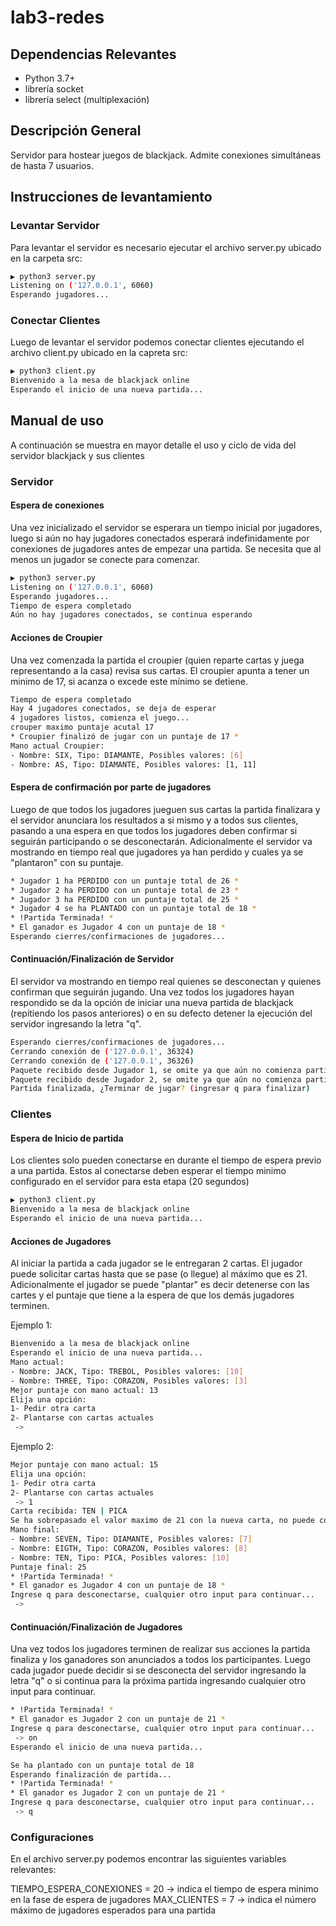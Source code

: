 # lab3-redes

## Dependencias Relevantes
- Python 3.7+
- librería socket
- librería select (multiplexación)

## Descripción General

Servidor para hostear juegos de blackjack. Admite conexiones simultáneas de hasta 7 usuarios.

## Instrucciones de levantamiento

### Levantar Servidor

Para levantar el servidor es necesario ejecutar el archivo server.py ubicado en la carpeta src:

```bash 
▶ python3 server.py
Listening on ('127.0.0.1', 6060)
Esperando jugadores...
```

### Conectar Clientes

Luego de levantar el servidor podemos conectar clientes ejecutando el archivo client.py ubicado en la capreta src:

```bash
▶ python3 client.py
Bienvenido a la mesa de blackjack online
Esperando el inicio de una nueva partida...
```

## Manual de uso

A continuación se muestra en mayor detalle el uso y ciclo de vida del servidor blackjack y sus clientes

### Servidor

#### Espera de conexiones

Una vez inicializado el servidor se esperara un tiempo inicial por jugadores, luego si aún no hay jugadores conectados esperará indefinidamente por conexiones de jugadores antes de empezar una partida. Se necesita que al menos un jugador se conecte para comenzar.

```bash 
▶ python3 server.py
Listening on ('127.0.0.1', 6060)
Esperando jugadores...
Tiempo de espera completado
Aún no hay jugadores conectados, se continua esperando
```

#### Acciones de Croupier
Una vez comenzada la partida el croupier (quien reparte cartas y juega representando a la casa) revisa sus cartas. El croupier apunta a tener un minimo de 17, si acanza o excede este mínimo se detiene.

```bash
Tiempo de espera completado
Hay 4 jugadores conectados, se deja de esperar
4 jugadores listos, comienza el juego...
crouper maximo puntaje acutal 17
* Croupier finalizó de jugar con un puntaje de 17 *
Mano actual Croupier:
- Nombre: SIX, Tipo: DIAMANTE, Posibles valores: [6]
- Nombre: AS, Tipo: DIAMANTE, Posibles valores: [1, 11]
```

#### Espera de confirmación por parte de jugadores

Luego de que todos los jugadores jueguen sus cartas la partida finalizara y el servidor anunciara los resultados a si mismo y a todos sus clientes, pasando a una espera en que todos los jugadores deben confirmar si seguirán participando o se desconectarán. Adicionalmente el servidor va mostrando en tiempo real que jugadores ya han perdido y cuales ya se "plantaron" con su puntaje.

```bash
* Jugador 1 ha PERDIDO con un puntaje total de 26 *
* Jugador 2 ha PERDIDO con un puntaje total de 23 *
* Jugador 3 ha PERDIDO con un puntaje total de 25 *
* Jugador 4 se ha PLANTADO con un puntaje total de 18 *
* !Partida Terminada! *
* El ganador es Jugador 4 con un puntaje de 18 *
Esperando cierres/confirmaciones de jugadores...
```

#### Continuación/Finalización de Servidor

El servidor va mostrando en tiempo real quienes se desconectan y quienes confirman que seguirán jugando. Una vez todos los jugadores hayan respondido se da la opción de iniciar una nueva partida de blackjack (repitiendo los pasos anteriores) o en su defecto detener la ejecución del servidor ingresando la letra "q".

```bash
Esperando cierres/confirmaciones de jugadores...
Cerrando conexión de ('127.0.0.1', 36324)
Cerrando conexión de ('127.0.0.1', 36326)
Paquete recibido desde Jugador 1, se omite ya que aún no comienza partida
Paquete recibido desde Jugador 2, se omite ya que aún no comienza partida
Partida finalizada, ¿Terminar de jugar? (ingresar q para finalizar)
```


### Clientes

#### Espera de Inicio de partida

Los clientes solo pueden conectarse en durante el tiempo de espera previo a una partida. Estos al conectarse deben esperar el tiempo minimo configurado en el servidor para esta etapa (20 segundos)

```bash
▶ python3 client.py
Bienvenido a la mesa de blackjack online
Esperando el inicio de una nueva partida...
```

#### Acciones de Jugadores

Al iniciar la partida a cada jugador se le entregaran 2 cartas. El jugador puede solicitar cartas hasta que se pase (o llegue) al máximo que es 21. Adicionalmente el jugador se puede "plantar" es decir detenerse con las cartes y el puntaje que tiene a la espera de que los demás jugadores terminen.

Ejemplo 1:
```bash
Bienvenido a la mesa de blackjack online
Esperando el inicio de una nueva partida...
Mano actual:
- Nombre: JACK, Tipo: TREBOL, Posibles valores: [10]
- Nombre: THREE, Tipo: CORAZON, Posibles valores: [3]
Mejor puntaje con mano actual: 13
Elija una opción:
1- Pedir otra carta
2- Plantarse con cartas actuales
 -> 
```

Ejemplo 2:
```bash
Mejor puntaje con mano actual: 15
Elija una opción:
1- Pedir otra carta
2- Plantarse con cartas actuales
 -> 1
Carta recibida: TEN | PICA
Se ha sobrepasado el valor maximo de 21 con la nueva carta, no puede continuar jugando
Mano final:
- Nombre: SEVEN, Tipo: DIAMANTE, Posibles valores: [7]
- Nombre: EIGTH, Tipo: CORAZON, Posibles valores: [8]
- Nombre: TEN, Tipo: PICA, Posibles valores: [10]
Puntaje final: 25
* !Partida Terminada! *
* El ganador es Jugador 4 con un puntaje de 18 *
Ingrese q para desconectarse, cualquier otro input para continuar...
 ->
```

#### Continuación/Finalización de Jugadores

Una vez todos los jugadores terminen de realizar sus acciones la partida finaliza y los ganadores son anunciados a todos los participantes. Luego cada jugador puede decidir si se desconecta del servidor ingresando la letra "q" o si continua para la próxima partida ingresando cualquier otro input para continuar.

```bash
* !Partida Terminada! *
* El ganador es Jugador 2 con un puntaje de 21 *
Ingrese q para desconectarse, cualquier otro input para continuar...
 -> on
Esperando el inicio de una nueva partida...

Se ha plantado con un puntaje total de 18
Esperando finalización de partida...
* !Partida Terminada! *
* El ganador es Jugador 2 con un puntaje de 21 *
Ingrese q para desconectarse, cualquier otro input para continuar...
 -> q
```

### Configuraciones

En el archivo server.py podemos encontrar las siguientes variables relevantes:

TIEMPO_ESPERA_CONEXIONES = 20 -> indica el tiempo de espera minimo en la fase de espera de jugadores
MAX_CLIENTES = 7 -> indica el número máximo de jugadores esperados para una partida



